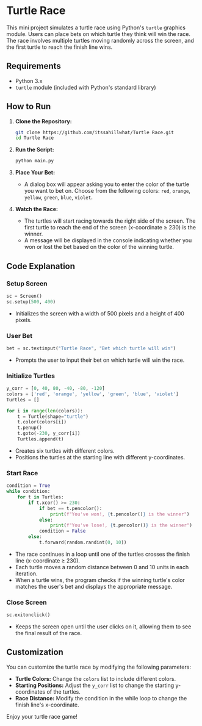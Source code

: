 # Turtle Race

This mini project simulates a turtle race using Python's `turtle` graphics module. Users can place bets on which turtle they think will win the race. The race involves multiple turtles moving randomly across the screen, and the first turtle to reach the finish line wins.

## Requirements

- Python 3.x
- `turtle` module (included with Python's standard library)

## How to Run

1. **Clone the Repository:**

   ```sh
   git clone https://github.com/itssahillwhat/Turtle Race.git
   cd Turtle Race
   ```

2. **Run the Script:**

   ```sh
   python main.py
   ```

3. **Place Your Bet:**

   - A dialog box will appear asking you to enter the color of the turtle you want to bet on. Choose from the following colors: `red`, `orange`, `yellow`, `green`, `blue`, `violet`.

4. **Watch the Race:**

   - The turtles will start racing towards the right side of the screen. The first turtle to reach the end of the screen (x-coordinate ≥ 230) is the winner.
   - A message will be displayed in the console indicating whether you won or lost the bet based on the color of the winning turtle.

## Code Explanation

### Setup Screen

```python
sc = Screen()
sc.setup(500, 400)
```

- Initializes the screen with a width of 500 pixels and a height of 400 pixels.

### User Bet

```python
bet = sc.textinput("Turtle Race", "Bet which turtle will win")
```

- Prompts the user to input their bet on which turtle will win the race.

### Initialize Turtles

```python
y_corr = [0, 40, 80, -40, -80, -120]
colors = ['red', 'orange', 'yellow', 'green', 'blue', 'violet']
Turtles = []

for i in range(len(colors)):
    t = Turtle(shape="turtle")
    t.color(colors[i])
    t.penup()
    t.goto(-230, y_corr[i])
    Turtles.append(t)
```

- Creates six turtles with different colors.
- Positions the turtles at the starting line with different y-coordinates.

### Start Race

```python
condition = True
while condition:
    for t in Turtles:
        if t.xcor() >= 230:
            if bet == t.pencolor():
                print(f"You've won!, {t.pencolor()} is the winner")
            else:
                print(f"You've lose!, {t.pencolor()} is the winner")
            condition = False
        else:
            t.forward(random.randint(0, 10))
```

- The race continues in a loop until one of the turtles crosses the finish line (x-coordinate ≥ 230).
- Each turtle moves a random distance between 0 and 10 units in each iteration.
- When a turtle wins, the program checks if the winning turtle's color matches the user's bet and displays the appropriate message.

### Close Screen

```python
sc.exitonclick()
```

- Keeps the screen open until the user clicks on it, allowing them to see the final result of the race.

## Customization

You can customize the turtle race by modifying the following parameters:
- **Turtle Colors:** Change the `colors` list to include different colors.
- **Starting Positions:** Adjust the `y_corr` list to change the starting y-coordinates of the turtles.
- **Race Distance:** Modify the condition in the while loop to change the finish line's x-coordinate.

Enjoy your turtle race game!